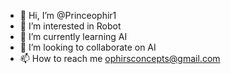 - 👋 Hi, I’m @Princeophir1
- 👀 I’m interested in Robot
- 🌱 I’m currently learning AI
- 💞️ I’m looking to collaborate on AI
- 📫 How to reach me ophirsconcepts@gmail.com

<!---
Princeophir1/Princeophir1 is a ✨ special ✨ repository because its `README.md` (this file) appears on your GitHub profile.
You can click the Preview link to take a look at your changes.
--->
